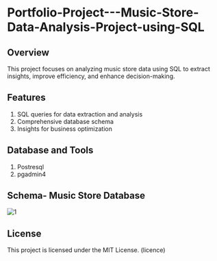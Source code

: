 # Portfolio-Project---Music-Store-Data-Analysis-Project-using-SQL

## Overview
This project focuses on analyzing music store data using SQL to extract insights, improve efficiency, and enhance decision-making.

## Features
1. SQL queries for data extraction and analysis
2. Comprehensive database schema
3. Insights for business optimization

## Database and Tools
1. Postresql
2. pgadmin4

## Schema- Music Store Database
 

 ![1](https://github.com/rogASHISH/Portfolio-Project---Music-Store-Data-Analysis-Project-using-SQL/assets/151386180/e87d0e70-506e-42d0-9f72-85b0d3a86c0e)

 ## License
This project is licensed under the MIT License. (licence)
